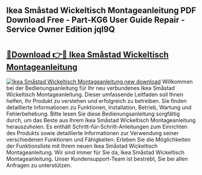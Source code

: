 ## Ikea Småstad Wickeltisch Montageanleitung PDF Download Free - Part-KG6 User Guide Repair - Service Owner Edition jql9Q

# <h2><a href="http://df79wkj.blite.top/?on=Ikea+Sm%c3%a5stad+Wickeltisch+Montageanleitung">🔗Download 👉🔴 Ikea Småstad Wickeltisch Montageanleitung</a></h2>

[![Ikea Småstad Wickeltisch Montageanleitung new download](https://i.imgur.com/lujVjoI.png)](http://df79wkj.blite.top/?on=Ikea+Sm%c3%a5stad+Wickeltisch+Montageanleitung)
Willkommen bei der Bedienungsanleitung für Ihr neu verbundenes Ikea Småstad Wickeltisch Montageanleitung. Dieser umfassende Leitfaden soll Ihnen helfen, Ihr Produkt zu verstehen und erfolgreich zu betreiben. Sie finden detaillierte Informationen zu Funktionen, Installation, Betrieb, Wartung und Fehlerbehebung. Bitte lesen Sie diese Bedienungsanleitung sorgfältig durch, um das Beste aus Ihrem Ikea Småstad Wickeltisch Montageanleitung herauszuholen. Es enthält Schritt-für-Schritt-Anleitungen zum Einrichten des Produkts sowie detaillierte Informationen zur Verwendung seiner verschiedenen Funktionen und Fähigkeiten. Erleben Sie die Möglichkeiten der Funktionsliste mit Ihrem neuen Ikea Småstad Wickeltisch Montageanleitung. Wir sind immer für Sie da, Ikea Småstad Wickeltisch Montageanleitung. Unser Kundensupport-Team ist bestrebt, Sie bei allen Anfragen zu unterstützen.

